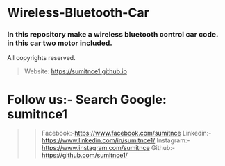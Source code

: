 # Wireless-Bluetooth-Car
 ### In this repository make a wireless bluetooth control car code. in this car two motor included.

 All copyrights reserved.
> Website: https://sumitnce1.github.io
# Follow us:- Search Google: sumitnce1
>> Facebook:-https://www.facebook.com/sumitnce
>> Linkedin:-https://www.linkedin.com/in/sumitnce1/
>> Instagram:-https://www.instagram.com/sumitnce
>> Github:- https://github.com/sumitnce1/
